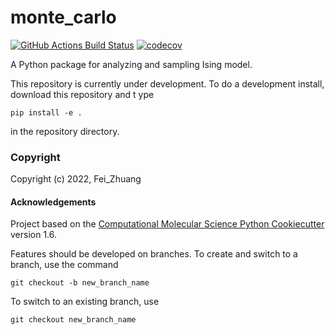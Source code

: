 monte_carlo
==============================
[//]: # (Badges)
[![GitHub Actions Build Status](https://github.com/REPLACE_WITH_OWNER_ACCOUNT/monte_carlo/workflows/CI/badge.svg)](https://github.com/REPLACE_WITH_OWNER_ACCOUNT/monte_carlo/actions?query=workflow%3ACI)
[![codecov](https://codecov.io/gh/REPLACE_WITH_OWNER_ACCOUNT/monte_carlo/branch/master/graph/badge.svg)](https://codecov.io/gh/REPLACE_WITH_OWNER_ACCOUNT/monte_carlo/branch/master)


A Python package for analyzing and sampling Ising model.

This repository is currently under development. To do a development install, download this repository and t ype

`pip install -e .`

in the repository directory.

### Copyright

Copyright (c) 2022, Fei_Zhuang


#### Acknowledgements
 
Project based on the 
[Computational Molecular Science Python Cookiecutter](https://github.com/molssi/cookiecutter-cms) version 1.6.


Features should be developed on branches. To create and switch to a branch, use the command

`git checkout -b new_branch_name`

To switch to an existing branch, use

`git checkout new_branch_name`